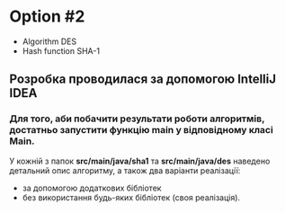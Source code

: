 # Option #2

* Algorithm DES
* Hash function SHA-1

## Розробка проводилася за допомогою **IntelliJ IDEA**

### Для того, аби побачити результати роботи алгоритмів, достатньо запустити функцію main у відповідному класі Main.

У кожній з папок **src/main/java/sha1** та **src/main/java/des** наведено детальний опис алгоритму, а також два варіанти реалізації:
* за допомогою додаткових бібліотек
* без використання будь-яких бібліотек (своя реалізація).